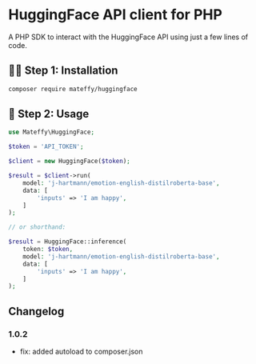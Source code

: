 # HuggingFace API client for PHP

A PHP SDK to interact with the HuggingFace API using just a few lines of code.

## 🧑‍💻 Step 1: Installation

```bash
composer require mateffy/huggingface
```

## 🚀 Step 2: Usage

```php
use Mateffy\HuggingFace;

$token = 'API_TOKEN';

$client = new HuggingFace($token);

$result = $client->run(
    model: 'j-hartmann/emotion-english-distilroberta-base',
    data: [
        'inputs' => 'I am happy',
    ]
);

// or shorthand:

$result = HuggingFace::inference(
    token: $token,
    model: 'j-hartmann/emotion-english-distilroberta-base',
    data: [
        'inputs' => 'I am happy',
    ]
);


```

## Changelog

### 1.0.2

- fix: added autoload to composer.json 